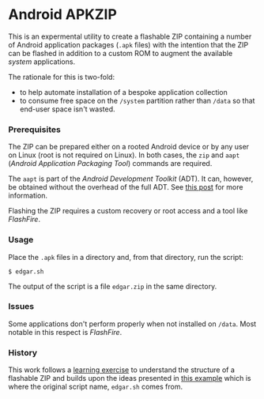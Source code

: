 Android APKZIP
==============

This is an expermental utility to create a flashable ZIP containing
a number of Android application packages (`.apk` files) with the
intention that the ZIP can be flashed in addition to a custom ROM 
to augment the available _system_ applications.

The rationale for this is two-fold:

* to help automate installation of a bespoke application collection
* to consume free space on the `/system` partition rather than `/data` so
  that end-user space isn't wasted.

### Prerequisites

The ZIP can be prepared either on a rooted Android device or by any user
on Linux (root is not required on Linux). In both cases, the `zip` and 
`aapt` (*Android Application Packaging Tool*) commands are required.

The `aapt` is part of the *Android Development Toolkit* (ADT). It can,
however, be obtained without the overhead of the full ADT. See [this
post][1] for more information.

[1]: http://android.stackexchange.com/a/156520

Flashing the ZIP requires a custom recovery or root access and a tool
like *FlashFire*.

### Usage

Place the `.apk` files in a directory and, from that directory, run the
script:

    $ edgar.sh

The output of the script is a file `edgar.zip` in the same directory.

### Issues

Some applications don't perform properly when not installed on `/data`.
Most notable in this respect is *FlashFire*.

### History

This work follows a [learning exercise][2] to understand the structure of
a flashable ZIP and builds upon the ideas presented in [this example][3]
which is where the original script name, `edgar.sh` comes from.

[2]: http://android.stackexchange.com/questions/156336
[3]: http://android.stackexchange.com/questions/143304
